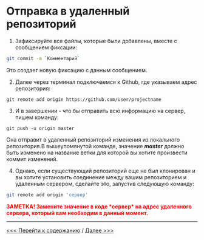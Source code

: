 # **Отправка в удаленный репозиторий** 


1. Зафиксируйте все файлы, которые были добавлены, вместе с сообщением фиксации: 

```bash
git commit -m `Комментарий`
```
Это создает новую фиксацию с данным сообщением.

2. Далее через терминал подключаемся к Github, где указываем адрес репозитория:

```
git remote add origin https://github.com/user/projectname
```
3. И в завершении - что бы отправить всю информацию на сервер, пишем команду:

```
git push -u origin master
```
Она отправит в удаленный репозиторий изменения из локального репозитория.В вышеупомянутой команде, значение ***master*** должно быть изменено на название ветки для которой вы хотите произвести коммит изменений.

4. Однако, если существующий репозиторий еще не был клонирован и вы хотите установить соединение между вашим репозиторием и удаленным сервером, сделайте это, запустив следующую команду:

```bash
git remote add origin 'сервер'
```

**<span style="color:red">ЗАМЕТКА! Замените значение в коде \*сервер\* на адрес удаленного сервера, который вам необходим в данный момент.</span>**

---
[<<< Перейти к содержанию](./01_readme.md) / [Далее >>>](./07_instruction.md)


